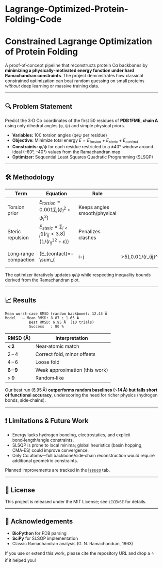 # Lagrange-Optimized-Protein-Folding-Code

# Constrained Lagrange Optimization of Protein Folding

A proof‑of‑concept pipeline that reconstructs protein Cα backbones by **minimizing a physically‑motivated energy function under hard Ramachandran constraints**.  The project demonstrates how classical constrained optimization can beat random guessing on small proteins *without* deep learning or massive training data.

---

## 🔍 Problem Statement

Predict the 3‑D Cα coordinates of the first 50 residues of **PDB 1FME, chain A** using only dihedral angles (φ, ψ) and simple physical priors.

* **Variables:** 100 torsion angles (φ/ψ per residue)
* **Objective:** Minimize total energy
  $E = E_{torsion} + E_{steric} + E_{contact}$
* **Constraints:** φ/ψ for each residue restricted to a ±40° window around ideal (–60°, –40°) values from the Ramachandran map
* **Optimizer:** Sequential Least Squares Quadratic Programming (SLSQP)

---

## 🛠️ Methodology

| Term                  | Equation                                                                             | Role                         |                                     |                           |
| --------------------- | ------------------------------------------------------------------------------------ | ---------------------------- | ----------------------------------- | ------------------------- |
| Torsion prior         | $E_{torsion}=0.001\sum_i (\phi_i^2+\psi_i^2)$                                        | Keeps angles smooth/physical |                                     |                           |
| Steric repulsion      | $E_{steric}=\sum_{i<j}\mathbf{1}[r_{ij}<3.8]\,\big(1/(r_{ij}^{12}+\varepsilon)\big)$ | Penalizes clashes            |                                     |                           |
| Long‑range compaction | (E\_{contact}=-\sum\_{                                                               | i-j                          | >5},0.01/(r\_{ij}^{6}+\varepsilon)) | Rewards tertiary contacts |

The optimizer iteratively updates φ/ψ while respecting inequality bounds derived from the Ramachandran plot.

---

## 📈 Results

```
Mean worst‑case RMSD (random backbone): 12.45 Å
Model   — Mean RMSD: 8.87 ± 1.65 Å
           Best RMSD: 6.95 Å  (10 trials)
           Success   : 80 %
```

| RMSD (Å)  | Interpretation                 |
| --------- | ------------------------------ |
| **< 2**   | Near‑atomic match              |
| 2 – 4     | Correct fold, minor offsets    |
| 4 – 6     | Loose fold                     |
| **6 – 9** | Weak approximation (this work) |
| > 9       | Random‑like                    |

Our best run (6.95 Å) **outperforms random baselines (\~14 Å) but falls short of functional accuracy**, underscoring the need for richer physics (hydrogen bonds, side‑chains).

---

## ❗ Limitations & Future Work

* Energy lacks hydrogen bonding, electrostatics, and explicit bond‑length/angle constraints.
* SLSQP is prone to local minima; global heuristics (basin hopping, CMA‑ES) could improve convergence.
* Only Cα atoms—full backbone/side‑chain reconstruction would require additional geometric constraints.

Planned improvements are tracked in the [issues](https://github.com/<user>/protein‑lagrange-fold/issues) tab.

---

## 📜 License

This project is released under the MIT License; see `LICENSE` for details.

---

## 🙏 Acknowledgements

* **BioPython** for PDB parsing
* **SciPy** for SLSQP implementation
* Classic Ramachandran analysis (G. N. Ramachandran, 1963)

If you use or extend this work, please cite the repository URL and drop a ⭐ if it helped you!

